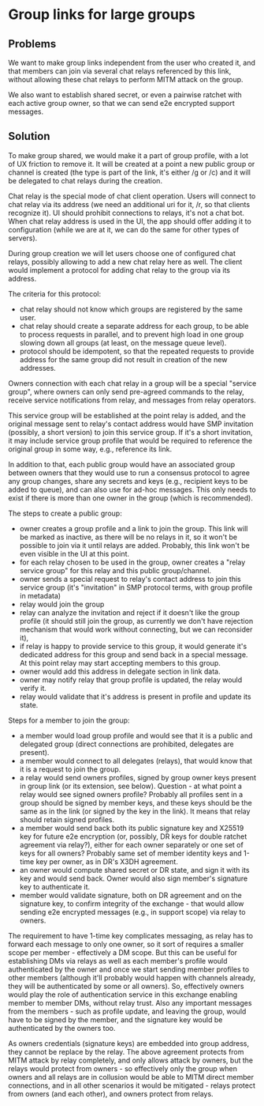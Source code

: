 # Group links for large groups

## Problems

We want to make group links independent from the user who created it, and that members can join via several chat relays referenced by this link, without allowing these chat relays to perform MITM attack on the group.

We also want to establish shared secret, or even a pairwise ratchet with each active group owner, so that we can send e2e encrypted support messages.

## Solution

To make group shared, we would make it a part of group profile, with a lot of UX friction to remove it. It will be created at a point a new public group or channel is created (the type is part of the link, it's either /g or /c) and it will be delegated to chat relays  during the creation.

Chat relay is the special mode of chat client operation. Users will connect to chat relay via its address (we need an additional uri for it, /r, so that clients recognize it). UI should prohibit connections to relays, it's not a chat bot. When chat relay address is used in the UI, the app should offer adding it to configuration (while we are at it, we can do the same for other types of servers).

During group creation we will let users choose one of configured chat relays, possibly allowing to add a new chat relay here as well. The client would implement a protocol for adding chat relay to the group via its address.

The criteria for this protocol:
- chat relay should not know which groups are registered by the same user.
- chat relay should create a separate address for each group, to be able to process requests in parallel, and to prevent high load in one group slowing down all groups (at least, on the message queue level).
- protocol should be idempotent, so that the repeated requests to provide address for the same group did not result in creation of the new addresses.

Owners connection with each chat relay in a group will be a special "service group", where owners can only send pre-agreed commands to the relay, receive service notifications from relay, and messages from relay operators.

This service group will be established at the point relay is added, and the original message sent to relay's contact address would have SMP invitation (possibly, a short version) to join this service group. If it's a short invitation, it may include service group profile that would be required to reference the original group in some way, e.g., reference its link.

In addition to that, each public group would have an associated group between owners that they would use to run a consensus protocol to agree any group changes, share any secrets and keys (e.g., recipient keys to be added to queue), and can also use for ad-hoc messages. This only needs to exist if there is more than one owner in the group (which is recommended).

The steps to create a public group:
- owner creates a group profile and a link to join the group. This link will be marked as inactive, as there will be no relays in it, so it won't be possible to join via it until relays are added. Probably, this link won't be even visible in the UI at this point.
- for each relay chosen to be used in the group, owner creates a "relay service group" for this relay and this public group/channel.
- owner sends a special request to relay's contact address to join this service group (it's "invitation" in SMP protocol terms, with group profile in metadata)
- relay would join the group
- relay can analyze the invitation and reject if it doesn't like the group profile (it should still join the group, as currently we don't have rejection mechanism that would work without connecting, but we can reconsider it),
- if relay is happy to provide service to this group, it would generate it's dedicated address for this group and send back in a special message. At this point relay may start accepting members to this group.
- owner would add this address in delegate section in link data.
- owner may notify relay that group profile is updated, the relay would verify it.
- relay would validate that it's address is present in profile and update its state.

Steps for a member to join the group:
- a member would load group profile and would see that it is a public and delegated group (direct connections are prohibited, delegates are present).
- a member would connect to all delegates (relays), that would know that it is a request to join the group.
- a relay would send owners profiles, signed by group owner keys present in group link (or its extension, see below). Question - at what point a relay would see signed owners profile? Probably all profiles sent in a group should be signed by member keys, and these keys should be the same as in the link (or signed by the key in the link). It means that relay should retain signed profiles.
- a member would send back both its public signature key and X25519 key for future e2e encryption (or, possibly, DR keys for double ratchet agreement via relay?), either for each owner separately or one set of keys for all owners? Probably same set of member identity keys and 1-time key per owner, as in DR's X3DH agreement.
- an owner would compute shared secret or DR state, and sign it with its key and would send back. Owner would also sign member's signature key to authenticate it.
- member would validate signature, both on DR agreement and on the signature key, to confirm integrity of the exchange - that would allow sending e2e encrypted messages (e.g., in support scope) via relay to owners.

The requirement to have 1-time key complicates messaging, as relay has to forward each message to only one owner, so it sort of requires a smaller scope per member - effectively a DM scope. But this can be useful for establishing DMs via relays as well as each member's profile would authenticated by the owner and once we start sending member profiles to other members (although it'll probably would happen with channels already, they will be authenticated by some or all owners). So, effectively owners would play the role of authentication service in this exchange enabling member to member DMs, without relay trust. Also any important messages from the members - such as profile update, and leaving the group, would have to be signed by the member, and the signature key would be authenticated by the owners too.

As owners credentials (signature keys) are embedded into group address, they cannot be replace by the relay. The above agreement protects from MITM attack by relay completely, and only allows attack by owners, but the relays would protect from owners - so effectively only the group when owners and all relays are in collusion would be able to MITM direct member connections, and in all other scenarios it would be mitigated - relays protect from owners (and each other), and owners protect from relays.
